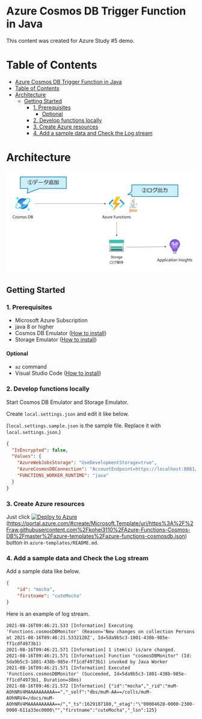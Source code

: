 # Azure Cosmos DB Trigger Function in Java

This content was created for Azure Study #5 demo.

Table of Contents
=================

- [Azure Cosmos DB Trigger Function in Java](#azure-cosmos-db-trigger-function-in-java)
- [Table of Contents](#table-of-contents)
- [Architecture](#architecture)
  * [Getting Started](#getting-started)
    + [1. Prerequisites](#1-prerequisites)
      - [Optional](#optional)
    + [2. Develop functions locally](#2-develop-functions-locally)
    + [3. Create Azure resources](#3-create-azure-resources)
    + [4. Add a sample data and Check the Log stream](#4-add-a-sample-data-and-check-the-log-stream)

Architecture
=================

![alt text](./images/architecture.png)

## Getting Started

### 1. Prerequisites

- Microsoft Azure Subscription
- java 8 or higher
- Cosmos DB Emulator ([How to install](https://docs.microsoft.com/en-us/azure/cosmos-db/local-emulator?tabs=ssl-netstd21))
- Storage Emulator ([How to install](https://docs.microsoft.com/en-us/azure/storage/common/storage-use-azurite?toc=%2Fazure%2Fstorage%2Fblobs%2Ftoc.json&tabs=visual-studio))

#### Optional

- `az` command
- Visual Studio Code ([How to install](https://code.visualstudio.com/download))

### 2. Develop functions locally

Start Cosmos DB Emulator and Storage Emulator.

Create `local.settings.json` and edit it like below.

(`local.settings.sample.json` is the sample file. Replace it with `local.settings.json`.)

```json
{
  "IsEncrypted": false,
  "Values": {
    "AzureWebJobsStorage": "UseDevelopmentStorage=true",
    "AzureCosmosDBConnection": "AccountEndpoint=https://localhost:8081/;AccountKey=C2y6yDjf5/R+ob0N8A7Cgv30VRDJIWEHLM+4QDU5DE2nQ9nDuVTqobD4b8mGGyPMbIZnqyMsEcaGQy67XIw/Jw==",
    "FUNCTIONS_WORKER_RUNTIME": "java"
  }
}
```

### 3. Create Azure resources

Just click [![Deploy to Azure](https://aka.ms/deploytoazurebutton)](https://aka.ms/deploytoazurebutton)(https://portal.azure.com/#create/Microsoft.Template/uri/https%3A%2F%2Fraw.githubusercontent.com%2Fkohei3110%2FAzure-Functions-Cosmos-DB%2Fmaster%2Fazure-templates%2Fazure-functions-cosmosdb.json) button in `azure-templates/README.md`.

### 4. Add a sample data and Check the Log stream

Add a sample data like below.

```json
{
    "id": "mocha",
    "firstname": "cuteMocha"
}
```

Here is an example of log stream.

```log
2021-08-16T09:46:21.533 [Information] Executing 'Functions.cosmosDBMonitor' (Reason='New changes on collection Persons at 2021-08-16T09:46:21.5332120Z', Id=5da9b5c3-1801-438b-985e-ff1cdf4973b1)
2021-08-16T09:46:21.571 [Information] 1 item(s) is/are changed.
2021-08-16T09:46:21.571 [Information] Function "cosmosDBMonitor" (Id: 5da9b5c3-1801-438b-985e-ff1cdf4973b1) invoked by Java Worker
2021-08-16T09:46:21.571 [Information] Executed 'Functions.cosmosDBMonitor' (Succeeded, Id=5da9b5c3-1801-438b-985e-ff1cdf4973b1, Duration=38ms)
2021-08-16T09:46:21.572 [Information] {"id":"mocha","_rid":"muM-AOhNRV4MAAAAAAAAAA==","_self":"dbs/muM-AA==/colls/muM-AOhNRV4=/docs/muM-AOhNRV4MAAAAAAAAAA==/","_ts":1629107180,"_etag":"\"00004628-0000-2300-0000-611a33ec0000\"","firstname":"cuteMocha","_lsn":125}
```
